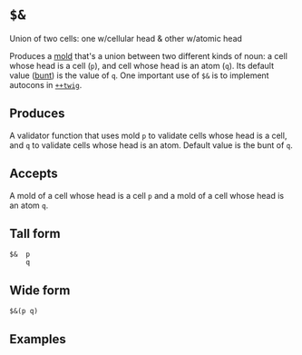 `$&` 
====

Union of two cells: one w/cellular head & other w/atomic head

Produces a [mold]() that's a union between two different kinds of noun: a cell whose head is a cell (`p`), and cell whose head is an atom (`q`). Its default value ([bunt]()) is the value of `q`. One important use of `$&` is to implement autocons in [`++twig`]().

Produces
--------

A validator function that uses mold `p` to validate cells whose head is a cell, and `q` to validate cells whose head is an atom. Default value is the bunt of `q`.

Accepts
-------

A mold of a cell whose head is a cell `p` and a mold of a cell whose head is an atom `q`.

Tall form
---------

    $&  p
        q

Wide form
---------

    $&(p q)

Examples
--------
